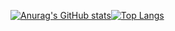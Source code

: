
[![Anurag's GitHub stats](https://github-readme-stats.vercel.app/api?username=yanming7521&show_icons=true&theme=synthwave&layout=default)](https://github.com/anuraghazra/github-readme-stats)[![Top Langs](https://github-readme-stats.vercel.app/api/top-langs/?username=yanming7521&layout=default)](https://github.com/anuraghazra/github-readme-stats)



